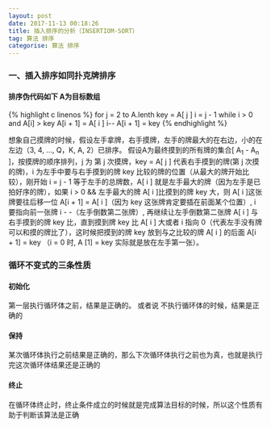 ```yaml
---
layout: post
date: 2017-11-13 00:18:26
title: 插入排序的分析（INSERTIOM-SORT）
tag: 算法 排序
categorise: 算法 排序
---
```

### 一、插入排序如同扑克牌排序
#### 排序伪代码如下 A为目标数组

{% highlight c linenos %}
for j = 2 to A.lenth
    key = A[ j ]
    i = j - 1
    while i > 0 and A[i] > key
        A[i + 1] = A[ i ]
        i--
    A[i + 1] = key
{% endhighlight %}

想象自己摸牌的时候，假设左手拿牌，右手摸牌，左手的牌最大的在右边，小的在左边（3, 4, ..., Q，K, A, 2）已排序。
假设A为最终摸到的所有牌的集合[ A<sub>1</sub> - A<sub>n</sub> ]，按摸牌的顺序排列，j 为 第 j 次摸牌，key = A[ j ] 代表右手摸到的牌(第 j 次摸的牌)，i 为左手中要与右手摸到的牌 key 比较的牌的位置（从最大的牌开始比较），刚开始 i = j - 1 等于左手的总牌数，A[ i ] 就是左手最大的牌（因为左手是已拍好序的牌），如果 i > 0 && 左手最大的牌 A[ i ]比摸到的牌 key 大，则 A[ i ]这张牌要往后移一位 A[i + 1] = A[ i ]（因为 key 这张牌肯定要插在前面某个位置）, i 要指向前一张牌 i - -（左手倒数第二张牌）, 再继续让左手倒数第二张牌 A[ i ] 与右手摸到的牌 key 比，直到摸到牌 key 比 A[ i ] 大或者 i 指向 0（代表左手没有牌可以和摸的牌比了），这时候把摸到的牌 key 放到与之比较的牌 A[ i ] 的后面 A[i + 1] = key （i = 0 时, A [1] = key 实际就是放在左手第一张）。

### 循环不变式的三条性质
#### 初始化
第一层执行循环体之前，结果是正确的。
或者说
不执行循环体的时候，结果是正确的
#### 保持
某次循环体执行之前结果是正确的，那么下次循环体执行之前也为真，也就是执行完这次循环体结果还是正确的
#### 终止
在循环体终止时，终止条件成立的时候就是完成算法目标的时候，所以这个性质有助于判断该算法是正确





